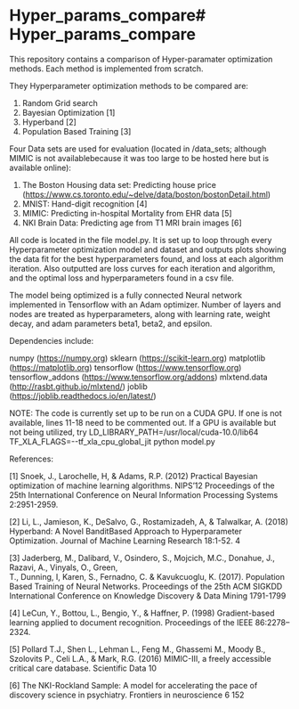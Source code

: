 # Hyper_params_compare# Hyper_params_compare

This repository contains a comparison of Hyper-paramater optimization methods.
Each method is implemented from scratch.

They Hyperparameter optimization methods to be compared are:

1) Random Grid search
2) Bayesian Optimization [1] 
3) Hyperband [2]
4) Population Based Training [3]

Four Data sets are used for evaluation
(located in /data_sets; although MIMIC is not availablebecause it was too large to be hosted here but is available online):

1) The Boston Housing data set: Predicting house price (https://www.cs.toronto.edu/~delve/data/boston/bostonDetail.html)
2) MNIST: Hand-digit recognition [4]
3) MIMIC: Predicting in-hospital Mortality from EHR data [5]
4) NKI Brain Data: Predicting age from T1 MRI brain images [6]


All code is located in the file model.py. 
It is set up to loop through every Hyperparameter optimization model and dataset
and outputs plots showing the data fit for the best hyperparameters found, and loss at each algorithm iteration.
Also outputted are loss curves for each iteration and algorithm, and the optimal loss and hyperparameters found in a csv file.

The model being optimized is a fully connected Neural network implemented in Tensorflow with an Adam optimizer.
Number of layers and nodes are treated as hyperparameters, along with learning rate, weight decay, and adam parameters beta1, beta2, and epsilon.

Dependencies include:

numpy (https://numpy.org)
sklearn (https://scikit-learn.org)
matplotlib (https://matplotlib.org)
tensorflow (https://www.tensorflow.org)
tensorflow_addons (https://www.tensorflow.org/addons)
mlxtend.data (http://rasbt.github.io/mlxtend/)
joblib (https://joblib.readthedocs.io/en/latest/)

NOTE: The code is currently set up to be run on a CUDA GPU. If one is not available, lines 11-18 need to be commented out. 
If a GPU is available but not being utilized, try LD_LIBRARY_PATH=/usr/local/cuda-10.0/lib64 TF_XLA_FLAGS=--tf_xla_cpu_global_jit  python model.py



References:

[1] Snoek, J., Larochelle, H, & Adams, R.P. (2012) Practical Bayesian optimization of machine learning
algorithms. NIPS’12 Proceedings of the 25th International Conference on Neural Information Processing
Systems 2:2951-2959.

[2] Li, L., Jamieson, K., DeSalvo, G., Rostamizadeh, A, & Talwalkar, A. (2018) Hyperband: A Novel BanditBased 
Approach to Hyperparameter Optimization. Journal of Machine Learning Research 18:1-52.
4

[3] Jaderberg, M., Dalibard, V., Osindero, S., Mojcich, M.C., Donahue, J., Razavi, A., Vinyals, O., Green,  
T., Dunning, I, Karen, S., Fernadno, C. & Kavukcuoglu, K. (2017). Population Based Training of Neural Networks. 
Proceedings of the 25th ACM SIGKDD International Conference on Knowledge Discovery & Data Mining 1791-1799


[4] LeCun, Y., Bottou, L., Bengio, Y., & Haffner, P. (1998) Gradient-based learning applied to document
recognition. Proceedings of the IEEE 86:2278–2324.

[5] Pollard T.J., Shen L., Lehman L., Feng M., Ghassemi M., Moody B., Szolovits P., Celi L.A., & Mark, R.G. 
(2016) MIMIC-III, a freely accessible critical care database. Scientific Data 10

[6] The NKI-Rockland Sample: A model for accelerating the pace of discovery
science in psychiatry. Frontiers in neuroscience 6 152